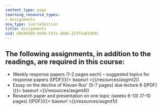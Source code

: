 ```yaml
---
content_type: page
learning_resource_types:
- Assignments
ocw_type: CourseSection
title: Assignments
uid: 60599589-0599-537e-368b-223f5a9320d1
---
```


The following assignments, in addition to the readings, are required in this course:
------------------------------------------------------------------------------------

*   Weekly response papers (1-2 pages each) – suggested topics for response papers ([PDF]({{< baseurl >}}/resources/asgmt2))
*   Essay on the decline of Kievan Rus' (5-7 pages) due lecture 6 ([PDF]({{< baseurl >}}/resources/asgmt4))
*   Research paper and presentation on one topic (weeks 6-13) (7-10 pages) ([PDF]({{< baseurl >}}/resources/asgmt1))